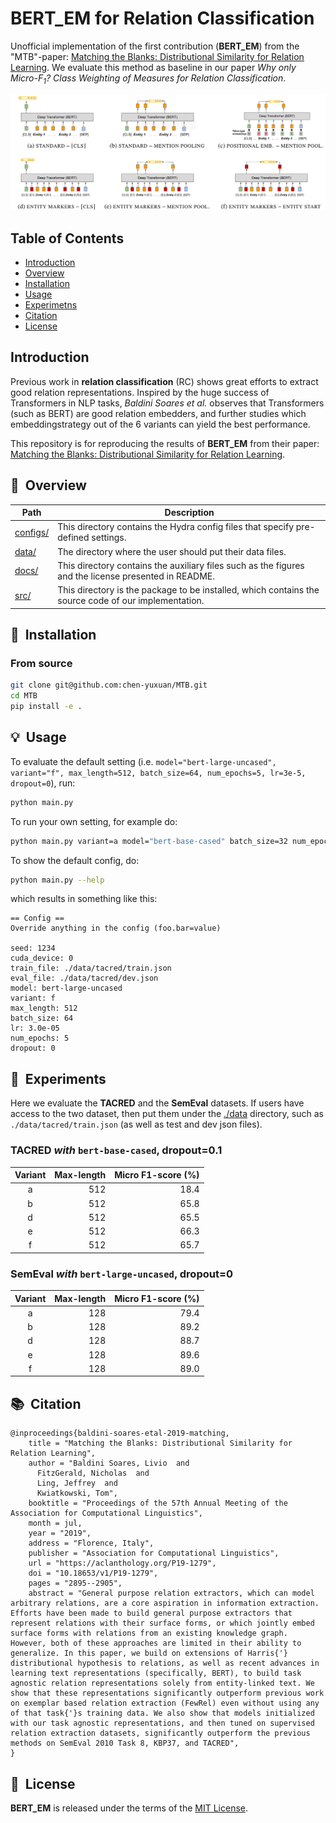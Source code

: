 # BERT_EM for Relation Classification
Unofficial implementation of the first contribution (**BERT_EM**) from the "MTB"-paper: [Matching the Blanks: Distributional Similarity for Relation Learning](https://arxiv.org/abs/1906.03158). We evaluate this method as baseline in our paper *Why only Micro-$F_1$? Class Weighting of Measures for Relation Classification*.

![MTB feature extraction](./docs/MTB.png)

## Table of Contents
- [Introduction](#introduction)
- [Overview](#overview)
- [Installation](#installation)
- [Usage](#usage)
- [Experimetns](#experiments)
- [Citation](#citation)
- [License](#license)

## Introduction
Previous work in **relation classification** (RC) shows great efforts to extract good relation representations. Inspired by the huge success of Transformers in NLP tasks, *Baldini Soares et al.* observes that Transformers (such as BERT) are good relation embedders, and further studies which embeddingstrategy out of the 6 variants can yield the best performance. 

This repository is for reproducing the results of **BERT_EM** from their paper: [Matching the Blanks: Distributional Similarity for Relation Learning](https://arxiv.org/abs/1906.03158).

## 🔭&nbsp; Overview
|**Path**|**Description**|
|---|---|
|[configs/](./configs/)|This directory contains the Hydra config files that specify pre-defined settings.|
|[data/](./data/)|The directory where the user should put their data files.|
|[docs/](./docs/)|This directory contains the auxiliary files such as the figures and the license presented in README.|
|[src/](./src/)|This directory is the package to be installed, which contains the source code of our implementation.|


## 🚀&nbsp; Installation
### From source
```bash
git clone git@github.com:chen-yuxuan/MTB.git
cd MTB
pip install -e .
```

## 💡&nbsp; Usage
To evaluate the default setting (i.e. `model="bert-large-uncased", variant="f", max_length=512, batch_size=64, num_epochs=5, lr=3e-5, dropout=0`), run:
```bash
python main.py
```

To run your own setting, for example do:
```bash
python main.py variant=a model="bert-base-cased" batch_size=32 num_epochs=10
```

To show the default config, do:
```bash
python main.py --help
```
which results in something like this:

```
== Config ==
Override anything in the config (foo.bar=value)

seed: 1234
cuda_device: 0
train_file: ./data/tacred/train.json
eval_file: ./data/tacred/dev.json
model: bert-large-uncased
variant: f
max_length: 512
batch_size: 64
lr: 3.0e-05
num_epochs: 5
dropout: 0
```

## 🔬&nbsp; Experiments
Here we evaluate the **TACRED** and the **SemEval** datasets. If users have access to the two dataset, then put them under the [./data](./data/) directory, such as `./data/tacred/train.json` (as well as test and dev json files).
### TACRED *with* `bert-base-cased`, dropout=0.1
|Variant|Max-length|Micro F1-score (%)|
|:-:|-:|-:|
|a|512|18.4|
|b|512|65.8|
|d|512|65.5|
|e|512|66.3|
|f|512|65.7|

### SemEval *with* `bert-large-uncased`, dropout=0
|Variant|Max-length|Micro F1-score (%)|
|:-:|-:|-:|
|a|128|79.4|
|b|128|89.2|
|d|128|88.7|
|e|128|89.6|
|f|128|89.0|

## 📚&nbsp; Citation
```
@inproceedings{baldini-soares-etal-2019-matching,
    title = "Matching the Blanks: Distributional Similarity for Relation Learning",
    author = "Baldini Soares, Livio  and
      FitzGerald, Nicholas  and
      Ling, Jeffrey  and
      Kwiatkowski, Tom",
    booktitle = "Proceedings of the 57th Annual Meeting of the Association for Computational Linguistics",
    month = jul,
    year = "2019",
    address = "Florence, Italy",
    publisher = "Association for Computational Linguistics",
    url = "https://aclanthology.org/P19-1279",
    doi = "10.18653/v1/P19-1279",
    pages = "2895--2905",
    abstract = "General purpose relation extractors, which can model arbitrary relations, are a core aspiration in information extraction. Efforts have been made to build general purpose extractors that represent relations with their surface forms, or which jointly embed surface forms with relations from an existing knowledge graph. However, both of these approaches are limited in their ability to generalize. In this paper, we build on extensions of Harris{'} distributional hypothesis to relations, as well as recent advances in learning text representations (specifically, BERT), to build task agnostic relation representations solely from entity-linked text. We show that these representations significantly outperform previous work on exemplar based relation extraction (FewRel) even without using any of that task{'}s training data. We also show that models initialized with our task agnostic representations, and then tuned on supervised relation extraction datasets, significantly outperform the previous methods on SemEval 2010 Task 8, KBP37, and TACRED",
}
```

## 📘&nbsp; License
**BERT_EM** is released under the terms of the [MIT License](./docs/LICENSE).
